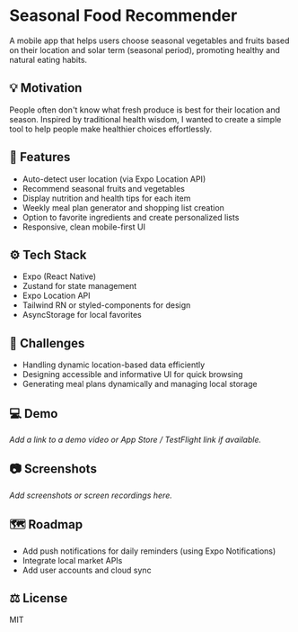 # Seasonal Food Recommender

A mobile app that helps users choose seasonal vegetables and fruits based on their location and solar term (seasonal period), promoting healthy and natural eating habits.

## 💡 Motivation

People often don't know what fresh produce is best for their location and season. Inspired by traditional health wisdom, I wanted to create a simple tool to help people make healthier choices effortlessly.

## 🚀 Features

- Auto-detect user location (via Expo Location API)
- Recommend seasonal fruits and vegetables
- Display nutrition and health tips for each item
- Weekly meal plan generator and shopping list creation
- Option to favorite ingredients and create personalized lists
- Responsive, clean mobile-first UI

## ⚙️ Tech Stack

- Expo (React Native)
- Zustand for state management
- Expo Location API
- Tailwind RN or styled-components for design
- AsyncStorage for local favorites

## 🌟 Challenges

- Handling dynamic location-based data efficiently
- Designing accessible and informative UI for quick browsing
- Generating meal plans dynamically and managing local storage

## 💻 Demo

_Add a link to a demo video or App Store / TestFlight link if available._

## 📷 Screenshots

_Add screenshots or screen recordings here._

## 🗺 Roadmap

- Add push notifications for daily reminders (using Expo Notifications)
- Integrate local market APIs
- Add user accounts and cloud sync

## ⚖ License

MIT
